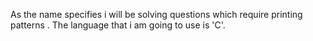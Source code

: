 As the name specifies i will be solving questions which require printing patterns . The language that i am going to use is 'C'.